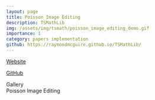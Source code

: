 ```yaml
---
layout: page
title: Poisson Image Editing
description: TSMathLib
img: /assets/img/tsmath/poisson_image_editing_demo.gif
importance: 1
category: papers implementation
github: https://raymondmcguire.github.io/TSMathLib/
---
```

<a href="https://raymondmcguire.github.io/TSMathLib/" target="_blank" title="TSMathLib">Website</a>

<a href="https://github.com/RaymondMcGuire/TSMathLib/" target="_blank" title="TSMathLib">GitHub</a>

<div class="caption">
    Gallery
</div>
<div class="row justify-content-sm-center">
    <div class="col-sm-6 mt-3 mt-md-0">
        <img class="img-fluid rounded z-depth-1" src="{{ '/assets/img/tsmath/poisson_image_editing_demo.gif' | relative_url }}" alt="" 
        title="Poisson Image EditingPH"/>
        <div class="caption">
            Poisson Image Editing
        </div>
    </div>
</div>